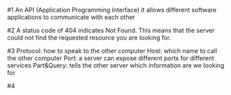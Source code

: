 #1 An API (Application Programming Interface) it allows different software applications to communicate with each other

#2  A status code of 404 indicates Not Found. This means that the server could not find the requested resource you are looking for.

#3 Protocol: how to speak to the other computer
   Host: which name to call the other computer
   Port: a server can expose different ports for different services
   Part&Query: tells the other server which information are we looking for

#4
